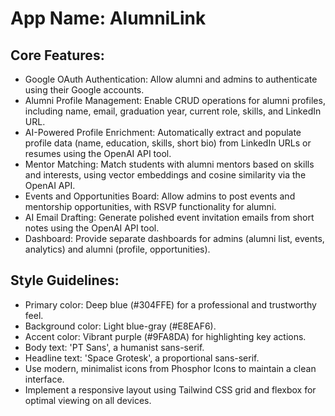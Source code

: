 # **App Name**: AlumniLink

## Core Features:

- Google OAuth Authentication: Allow alumni and admins to authenticate using their Google accounts.
- Alumni Profile Management: Enable CRUD operations for alumni profiles, including name, email, graduation year, current role, skills, and LinkedIn URL.
- AI-Powered Profile Enrichment: Automatically extract and populate profile data (name, education, skills, short bio) from LinkedIn URLs or resumes using the OpenAI API tool.
- Mentor Matching: Match students with alumni mentors based on skills and interests, using vector embeddings and cosine similarity via the OpenAI API.
- Events and Opportunities Board: Allow admins to post events and mentorship opportunities, with RSVP functionality for alumni.
- AI Email Drafting: Generate polished event invitation emails from short notes using the OpenAI API tool.
- Dashboard: Provide separate dashboards for admins (alumni list, events, analytics) and alumni (profile, opportunities).

## Style Guidelines:

- Primary color: Deep blue (#304FFE) for a professional and trustworthy feel.
- Background color: Light blue-gray (#E8EAF6).
- Accent color: Vibrant purple (#9FA8DA) for highlighting key actions.
- Body text: 'PT Sans', a humanist sans-serif.
- Headline text: 'Space Grotesk', a proportional sans-serif.
- Use modern, minimalist icons from Phosphor Icons to maintain a clean interface.
- Implement a responsive layout using Tailwind CSS grid and flexbox for optimal viewing on all devices.